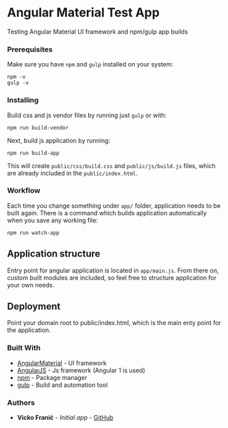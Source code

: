 # Angular Material Test App

Testing Angular Material UI framework and npm/gulp app builds

### Prerequisites

Make sure you have `npm` and `gulp` installed on your system:

```
npm -v
gulp -v
```

### Installing

Build css and js vendor files by running just `gulp` or with:

```
npm run build-vendor
```

Next, build js application by running:

```
npm run build-app
```

This will create `public/css/build.css` and `public/js/build.js` files, which are already included in the `public/index.html`.

### Workflow

Each time you change something under `app/` folder, application needs to be built again. There is  a command which builds application automatically when you save any working file:

```
npm run watch-app
```


## Application structure

Entry point for angular application is located in `app/main.js`. From there on, custom built modules are included, so feel free to structure application for your own needs.


## Deployment

Point your domain root to public/index.html, which is the main enty point for the application.

### Built With

* [AngularMaterial](https://material.angularjs.org/latest/) - UI framework
* [AngularJS](https://angularjs.org/) - Js framework (Angular 1 is used)
* [npm](https://www.npmjs.com/) - Package manager
* [gulp](http://gulpjs.com/) - Build and automation tool

### Authors

* **Vicko Franić** - *Initial app* - [GitHub](https://github.com/vickofranic)